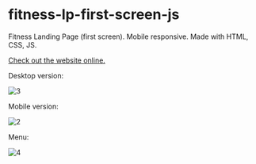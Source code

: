 # fitness-lp-first-screen-js
Fitness Landing Page (first screen). Mobile responsive. Made with HTML, CSS, JS. 

[Check out the website online.](https://dmitryvelichko.github.io/fitness-lp-first-screen-js/)

Desktop version:

![3](https://user-images.githubusercontent.com/42185328/116861801-66403100-ac0c-11eb-843e-fe4eff319e19.png)

Mobile version:

![2](https://user-images.githubusercontent.com/42185328/116861815-6b9d7b80-ac0c-11eb-9de6-1291fa4b65f4.png)

Menu:

![4](https://user-images.githubusercontent.com/42185328/116861824-6f310280-ac0c-11eb-8778-9308c498d951.png)



